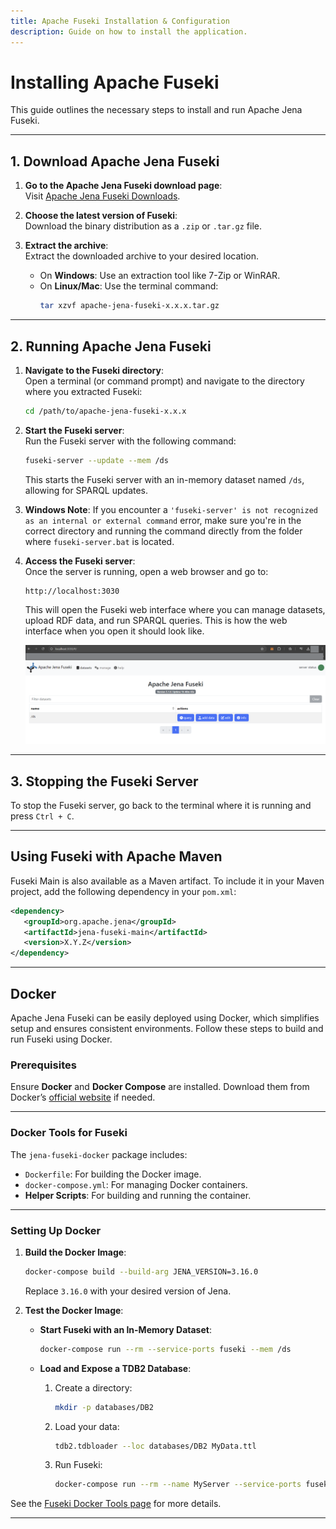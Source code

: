 ```yaml
---
title: Apache Fuseki Installation & Configuration
description: Guide on how to install the application.
---
```

# Installing Apache Fuseki

This guide outlines the necessary steps to install and run Apache Jena Fuseki.

---

## 1. Download Apache Jena Fuseki

1. **Go to the Apache Jena Fuseki download page**:  
   Visit [Apache Jena Fuseki Downloads](https://jena.apache.org/download/index.cgi).
   
2. **Choose the latest version of Fuseki**:  
   Download the binary distribution as a `.zip` or `.tar.gz` file.

3. **Extract the archive**:  
   Extract the downloaded archive to your desired location.
   - On **Windows**: Use an extraction tool like 7-Zip or WinRAR.
   - On **Linux/Mac**: Use the terminal command:
     ```bash
     tar xzvf apache-jena-fuseki-x.x.x.tar.gz
     ```

---

## 2. Running Apache Jena Fuseki

1. **Navigate to the Fuseki directory**:  
   Open a terminal (or command prompt) and navigate to the directory where you extracted Fuseki:
   ```bash
   cd /path/to/apache-jena-fuseki-x.x.x
   ```

2. **Start the Fuseki server**:  
   Run the Fuseki server with the following command:
   ```bash
   fuseki-server --update --mem /ds
   ```
   This starts the Fuseki server with an in-memory dataset named `/ds`, allowing for SPARQL updates.

3. **Windows Note**: If you encounter a `'fuseki-server' is not recognized as an internal or external command` error, make sure you're in the correct directory and running the command directly from the folder where `fuseki-server.bat` is located.

4. **Access the Fuseki server**:  
   Once the server is running, open a web browser and go to:
   ```
   http://localhost:3030
   ```
   This will open the Fuseki web interface where you can manage datasets, upload RDF data, and run SPARQL queries.
   This is how the web interface when you open it should look like.

   ![Apache Fuseki](../../../../../assets/images/fuseki.png)

---

## 3. Stopping the Fuseki Server

To stop the Fuseki server, go back to the terminal where it is running and press `Ctrl + C`.

---

## Using Fuseki with Apache Maven

Fuseki Main is also available as a Maven artifact. To include it in your Maven project, add the following dependency in your `pom.xml`:

```xml
<dependency>
   <groupId>org.apache.jena</groupId>
   <artifactId>jena-fuseki-main</artifactId>
   <version>X.Y.Z</version>
</dependency>
```

---

## Docker

Apache Jena Fuseki can be easily deployed using Docker, which simplifies setup and ensures consistent environments. Follow these steps to build and run Fuseki using Docker.

### Prerequisites

Ensure **Docker** and **Docker Compose** are installed. Download them from Docker’s [official website](https://www.docker.com/get-started) if needed.

---

### Docker Tools for Fuseki

The `jena-fuseki-docker` package includes:

- `Dockerfile`: For building the Docker image.
- `docker-compose.yml`: For managing Docker containers.
- **Helper Scripts**: For building and running the container.

---

### Setting Up Docker

1. **Build the Docker Image**:
   ```bash
   docker-compose build --build-arg JENA_VERSION=3.16.0
   ```
   Replace `3.16.0` with your desired version of Jena.

2. **Test the Docker Image**:
   - **Start Fuseki with an In-Memory Dataset**:
     ```bash
     docker-compose run --rm --service-ports fuseki --mem /ds
     ```

   - **Load and Expose a TDB2 Database**:
     1. Create a directory:
        ```bash
        mkdir -p databases/DB2
        ```
     2. Load your data:
        ```bash
        tdb2.tdbloader --loc databases/DB2 MyData.ttl
        ```
     3. Run Fuseki:
        ```bash
        docker-compose run --rm --name MyServer --service-ports fuseki --update --loc databases/DB2 /ds
        ```

See the [Fuseki Docker Tools page](https://jena.apache.org/documentation/fuseki2/fuseki-docker.html) for more details.

---